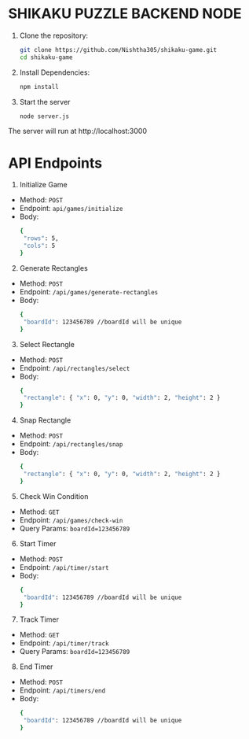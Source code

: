 # SHIKAKU PUZZLE BACKEND NODE

1. Clone the repository:
   ```bash 
   git clone https://github.com/Nishtha305/shikaku-game.git
   cd shikaku-game 
2. Install Dependencies:
   ```bash 
   npm install 
3. Start the server
   ```bash 
   node server.js
The server will run at http://localhost:3000

# API Endpoints

1. Initialize Game
- Method: ```POST```
- Endpoint: ```api/games/initialize```
- Body:
   ```bash
   {
    "rows": 5,
    "cols": 5
   }
2. Generate Rectangles
- Method: ```POST```
- Endpoint: ```/api/games/generate-rectangles```
- Body:
   ```bash
   {
    "boardId": 123456789 //boardId will be unique
   }
3. Select Rectangle
- Method: ```POST```
- Endpoint: ```/api/rectangles/select```
- Body:
   ```bash
   {
    "rectangle": { "x": 0, "y": 0, "width": 2, "height": 2 }
   }
4. Snap Rectangle
- Method: ```POST```
- Endpoint: ```/api/rectangles/snap```
- Body:
   ```bash
   {
    "rectangle": { "x": 0, "y": 0, "width": 2, "height": 2 }
   }
5. Check Win Condition
- Method: ```GET```
- Endpoint: ```/api/games/check-win```
- Query Params: ```boardId=123456789```
6. Start Timer
- Method: ```POST```
- Endpoint: ```/api/timer/start```
- Body:
   ```bash
   {
    "boardId": 123456789 //boardId will be unique
   }
7. Track Timer
- Method: ```GET```
- Endpoint: ```/api/timer/track```
- Query Params: ```boardId=123456789``` 
8. End Timer
- Method: ```POST```
- Endpoint: ```/api/timers/end```
- Body:
   ```bash
   {
    "boardId": 123456789 //boardId will be unique
   }
